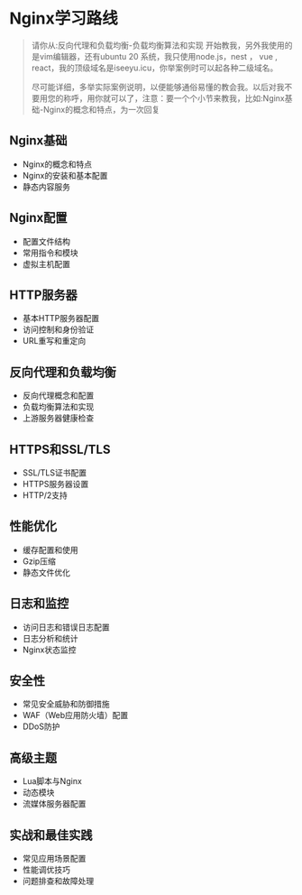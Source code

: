 # Nginx学习路线

> 请你从:反向代理和负载均衡-负载均衡算法和实现 开始教我，另外我使用的是vim编辑器，还有ubuntu 20 系统，我只使用node.js，nest ， vue , react，我的顶级域名是iseeyu.icu，你举案例时可以起各种二级域名。
>
> 尽可能详细，多举实际案例说明，以便能够通俗易懂的教会我。以后对我不要用您的称呼，用你就可以了，注意：要一个个小节来教我，比如:Nginx基础-Nginx的概念和特点，为一次回复

## Nginx基础

- Nginx的概念和特点
- Nginx的安装和基本配置
- 静态内容服务

## Nginx配置

- 配置文件结构
- 常用指令和模块
- 虚拟主机配置

## HTTP服务器

- 基本HTTP服务器配置
- 访问控制和身份验证
- URL重写和重定向

## 反向代理和负载均衡

- 反向代理概念和配置
- 负载均衡算法和实现
- 上游服务器健康检查

## HTTPS和SSL/TLS

- SSL/TLS证书配置
- HTTPS服务器设置
- HTTP/2支持

## 性能优化

- 缓存配置和使用
- Gzip压缩
- 静态文件优化

## 日志和监控

- 访问日志和错误日志配置
- 日志分析和统计
- Nginx状态监控

## 安全性

- 常见安全威胁和防御措施
- WAF（Web应用防火墙）配置
- DDoS防护

## 高级主题

- Lua脚本与Nginx
- 动态模块
- 流媒体服务器配置

## 实战和最佳实践

- 常见应用场景配置
- 性能调优技巧
- 问题排查和故障处理